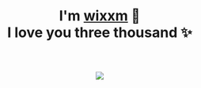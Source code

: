 <p>
  <h1 align="center"style="margin: -20px 0 30px">
    <b>I'm <a href="https://t.me/WkjxT">wixxm</a> 👋</b>
</div>


<div align="center">
    <b>I love you three thousand</a> ✨</b>
  </a>
</div>
</p>
  <br />
   <small><img src="https://v1.jinrishici.com/all.svg?font-size=24&spacing=6"></small>
   <br />
   <br />
 </div>
 <br />
